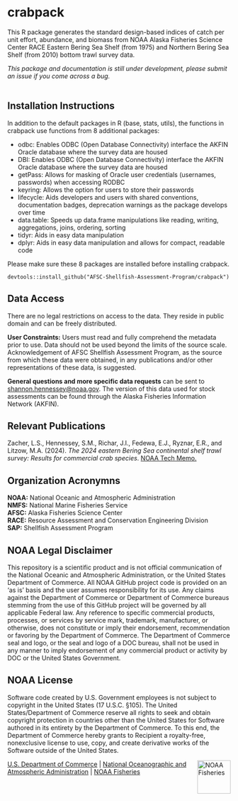 # crabpack

This R package generates the standard design-based indices of catch per
unit effort, abundance, and biomass from NOAA Alaska Fisheries Science
Center RACE Eastern Bering Sea Shelf (from 1975) and Northern Bering Sea
Shelf (from 2010) bottom trawl survey data.

*This package and documentation is still under development, please submit 
an issue if you come across a bug.*  
 

<!-- make package logo!! https://github.com/GuangchuangYu/hexSticker -->

## Installation Instructions  
In addition to the default packages in R (base, stats, utils), the
functions in crabpack use functions from 8 additional packages:

-   odbc: Enables ODBC (Open Database Connectivity) interface the AKFIN
    Oracle database where the survey data are housed
-   DBI: Enables ODBC (Open Database Connectivity) interface the AKFIN
    Oracle database where the survey data are housed
-   getPass: Allows for masking of Oracle user credentials (usernames,
    passwords) when accessing RODBC
-   keyring: Allows the option for users to store their passwords
-   lifecycle: Aids developers and users with shared conventions,
    documentation badges, deprecation warnings as the package develops
    over time
-   data.table: Speeds up data.frame manipulations like reading,
    writing, aggregations, joins, ordering, sorting
-   tidyr: Aids in easy data manipulation
-   dplyr: Aids in easy data manipulation and allows for compact,
    readable code

Please make sure these 8 packages are installed before installing
crabpack.

```         
devtools::install_github("AFSC-Shellfish-Assessment-Program/crabpack")
```

## Data Access  
There are no legal restrictions on access to the data. They reside in
public domain and can be freely distributed. 

**User Constraints:** Users must read and fully comprehend the metadata
prior to use. Data should not be used beyond the limits of the source
scale. Acknowledgement of AFSC Shellfish Assessment Program, as the
source from which these data were obtained, in any publications and/or
other representations of these data, is suggested.

**General questions and more specific data requests** can be sent to
<shannon.hennessey@noaa.gov>. The version of this data used for stock 
assessments can be found through the Alaska Fisheries Information Network
(AKFIN). <!-- Something about AKFIN DB, who to contact/how to get access... -->

<!-- For questions about the eastern Bering Sea surveys, contact Duane 
Stevenson (<duane.stevenson@noaa.gov>). For questions specifically about 
crab data, contact Mike Litzow (<mike.litzow@noaa.gov>), the Shellfish 
Assessment Program lead.  -->

<!--&nbsp;   
## Collaborators   
The crabpack R package is a product of a AFSC-RACE-SAP working group 
regarding SAP data processes and index computation. Many thanks to those who 
participated in those working groups.

**AKCNOWLEDGE Em/GAP CONTRIBUTION!!**
Matt/AKFIN folks
Shannon Hennessey*  *package maintainer
Emily Ryznar - overall workflow, testing
Erin Fedewa - overall workflow, testing
Jon Richar - sql scrpits/oracle db maintenance
Mike? big picture?

**Data Processes Working Group**|**Index Computation Working Group**|**Supervisors**
:-----:|:-----:|:-----:
Alexandra Dowlin (AlexandraDowlin-NOAA)|Zack Oyafuso (zoyafuso-NOAA)*|Stan Kotwicki (StanKotwicki-NOAA)
Emily Markowitz (EmilyMarkowitz-NOAA)|Margaret Siple (MargaretSiple-NOAA)|Duane Stevenson (Duane-Stevenson-NOAA)
Liz Dawson (liz-dawson-NOAA)|Rebecca Haehn (RebeccaHaehn-NOAA)|Ned Laman (Ned-Laman-NOAA)
Sarah Friedman (SarahFriedman-NOAA)|Lukas DeFilippo (Lukas-DeFilippo-NOAA)|Susanne McDermott (smcdermo) 
Christopher Anderson (ChrisAnderson-NOAA)|Paul von Szalay (vszalay)| 
Nancy Roberson (NancyRoberson)|Thaddaeus Buser (ThaddaeusBuser-NOAA)| 
 |*package maintainer| 

&nbsp;  
## Legacy  
Here is an non-exhaustive list of people who provided the foundation for many 
of the functions in this package:

AI-GOA: Michael Martin, Peter Munro, Ned Laman

Bering Sea: REM, Jason Conner, Jerry Hoff, Rebecca Haehn 

Many of the index calculations are from Wakabayashi et al. (1985):

Wakabayashi, K., R. G. Bakkala, and M. S. Alton. 1985. Methods of the 
     U.S.-Japan demersal trawl surveys, p. 7-29. In R. G. Bakkala and K. 
     Wakabayashi (editors), Results of cooperative U.S.-Japan groundfish 
     investigations in the Bering Sea during May-August 1979. Int. North Pac. 
     Fish. Comm. Bull. 44.
-->



## Relevant Publications  
Zacher, L.S., Hennessey, S.M., Richar, J.I., Fedewa, E.J., Ryznar, E.R., and Litzow,
M.A. (2024). *The 2024 eastern Bering Sea continental shelf trawl
survey: Results for commercial crab species*. [NOAA Tech Memo.](https://repository.library.noaa.gov/view/noaa/66166/noaa_66166_DS1.pdf)


## Organization Acronymns  
**NOAA:** National Oceanic and Atmospheric Administration  
**NMFS:** National Marine Fisheries Service  
**AFSC:** Alaska Fisheries Science Center  
**RACE:** Resource Assessment and Conservation Engineering Division  
**SAP:** Shellfish Assessment Program  


## NOAA Legal Disclaimer  
This repository is a scientific product and is not official
communication of the National Oceanic and Atmospheric Administration, or
the United States Department of Commerce. All NOAA GitHub project code
is provided on an ‘as is’ basis and the user assumes responsibility for
its use. Any claims against the Department of Commerce or Department of
Commerce bureaus stemming from the use of this GitHub project will be
governed by all applicable Federal law. Any reference to specific
commercial products, processes, or services by service mark, trademark,
manufacturer, or otherwise, does not constitute or imply their
endorsement, recommendation or favoring by the Department of Commerce.
The Department of Commerce seal and logo, or the seal and logo of a DOC
bureau, shall not be used in any manner to imply endorsement of any
commercial product or activity by DOC or the United States Government.


## NOAA License  
Software code created by U.S. Government employees is not subject to
copyright in the United States (17 U.S.C. §105). The United
States/Department of Commerce reserve all rights to seek and obtain
copyright protection in countries other than the United States for
Software authored in its entirety by the Department of Commerce. To this
end, the Department of Commerce hereby grants to Recipient a
royalty-free, nonexclusive license to use, copy, and create derivative
works of the Software outside of the United States.

<img  align="right" src="https://raw.githubusercontent.com/nmfs-general-modeling-tools/nmfspalette/main/man/figures/noaa-fisheries-rgb-2line-horizontal-small.png" alt="NOAA Fisheries" height="75"/>


[U.S. Department of Commerce](https://www.commerce.gov/) \| [National
Oceanographic and Atmospheric Administration](https://www.noaa.gov) \|
[NOAA Fisheries](https://www.fisheries.noaa.gov/)
